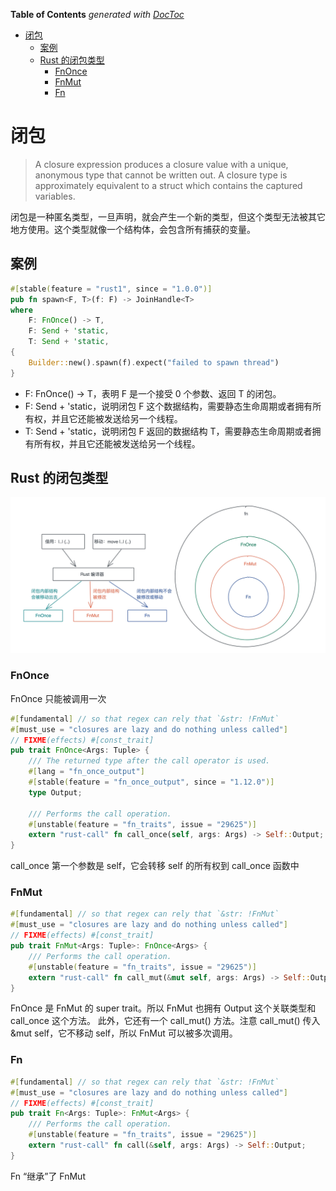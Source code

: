 <!-- START doctoc generated TOC please keep comment here to allow auto update -->
<!-- DON'T EDIT THIS SECTION, INSTEAD RE-RUN doctoc TO UPDATE -->
**Table of Contents**  *generated with [DocToc](https://github.com/thlorenz/doctoc)*

- [闭包](#%E9%97%AD%E5%8C%85)
  - [案例](#%E6%A1%88%E4%BE%8B)
  - [Rust 的闭包类型](#rust-%E7%9A%84%E9%97%AD%E5%8C%85%E7%B1%BB%E5%9E%8B)
    - [FnOnce](#fnonce)
    - [FnMut](#fnmut)
    - [Fn](#fn)

<!-- END doctoc generated TOC please keep comment here to allow auto update -->

# 闭包

> A closure expression produces a closure value with a unique, anonymous type that cannot be written out.
> A closure type is approximately equivalent to a struct which contains the captured variables.

闭包是一种匿名类型，一旦声明，就会产生一个新的类型，但这个类型无法被其它地方使用。这个类型就像一个结构体，会包含所有捕获的变量。

## 案例

```rust
#[stable(feature = "rust1", since = "1.0.0")]
pub fn spawn<F, T>(f: F) -> JoinHandle<T>
where
    F: FnOnce() -> T,
    F: Send + 'static,
    T: Send + 'static,
{
    Builder::new().spawn(f).expect("failed to spawn thread")
}
```

- F: FnOnce() → T，表明 F 是一个接受 0 个参数、返回 T 的闭包。
- F: Send + 'static，说明闭包 F 这个数据结构，需要静态生命周期或者拥有所有权，并且它还能被发送给另一个线程。
- T: Send + 'static，说明闭包 F 返回的数据结构 T，需要静态生命周期或者拥有所有权，并且它还能被发送给另一个线程。

## Rust 的闭包类型

![img.png](closure-type.png)

### FnOnce

FnOnce 只能被调用一次

```rust
#[fundamental] // so that regex can rely that `&str: !FnMut`
#[must_use = "closures are lazy and do nothing unless called"]
// FIXME(effects) #[const_trait]
pub trait FnOnce<Args: Tuple> {
    /// The returned type after the call operator is used.
    #[lang = "fn_once_output"]
    #[stable(feature = "fn_once_output", since = "1.12.0")]
    type Output;

    /// Performs the call operation.
    #[unstable(feature = "fn_traits", issue = "29625")]
    extern "rust-call" fn call_once(self, args: Args) -> Self::Output;
}
```

call_once 第一个参数是 self，它会转移 self 的所有权到 call_once 函数中

### FnMut

```rust
#[fundamental] // so that regex can rely that `&str: !FnMut`
#[must_use = "closures are lazy and do nothing unless called"]
// FIXME(effects) #[const_trait]
pub trait FnMut<Args: Tuple>: FnOnce<Args> {
    /// Performs the call operation.
    #[unstable(feature = "fn_traits", issue = "29625")]
    extern "rust-call" fn call_mut(&mut self, args: Args) -> Self::Output;
}

```

FnOnce 是 FnMut 的 super trait。所以 FnMut 也拥有 Output 这个关联类型和 call_once 这个方法。
此外，它还有一个 call_mut() 方法。注意 call_mut() 传入 &mut self，它不移动 self，所以 FnMut 可以被多次调用。

### Fn

```rust
#[fundamental] // so that regex can rely that `&str: !FnMut`
#[must_use = "closures are lazy and do nothing unless called"]
// FIXME(effects) #[const_trait]
pub trait Fn<Args: Tuple>: FnMut<Args> {
    /// Performs the call operation.
    #[unstable(feature = "fn_traits", issue = "29625")]
    extern "rust-call" fn call(&self, args: Args) -> Self::Output;
}

```

Fn “继承”了 FnMut